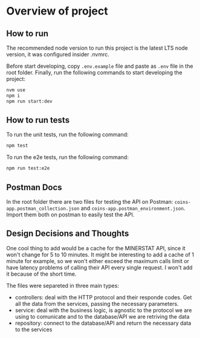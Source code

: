 # Overview of project

## How to run

The recommended node version to run this project is the latest LTS node version, it was configured insider .nvmrc.

Before start developing, copy `.env.example` file and paste as `.env` file in the root folder. Finally, run the following commands to start developing the project:

```bash
nvm use
npm i
npm run start:dev
```

## How to run tests

To run the unit tests, run the following command:

```bash
npm test
```

To run the e2e tests, run the following command:

```bash
npm run test:e2e
```

## Postman Docs

In the root folder there are two files for testing the API on Postman: `coins-app.postman_collection.json` and `coins-app.postman_environment.json`. Import them both on postman to easily test the API.

## Design Decisions and Thoughts

One cool thing to add would be a cache for the MINERSTAT API, since it won't change for 5 to 10 minutes. It might be interesting to add a cache of 1 minute for example, so we won't either exceed the maximum calls limit or have latency problems of calling their API every single request. I won't add it because of the short time.

The files were separeted in three main types:

- controllers: deal with the HTTP protocol and their responde codes. Get all the data from the services, passing the necessary parameters.
- service: deal with the business logic, is agnostic to the protocol we are using to comunicate and to the database/API we are retriving the data
- repository: connect to the database/API and return the necessary data to the services
